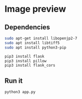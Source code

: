 # Image preview

## Dependencies

```sh
sudo apt-get install libopenjp2-7
sudo apt install libtiff5
sudo apt install python3-pip
```
```sh
pip3 install flask
pip3 install pillow
pip3 install flask_cors
```

## Run it

```sh
python3 app.py
```
